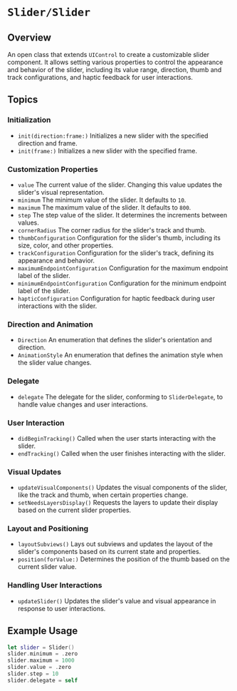 # ``Slider/Slider``

## Overview

An open class that extends `UIControl` to create a customizable slider component. It allows setting various properties to control the appearance and behavior of the slider, including its value range, direction, thumb and track configurations, and haptic feedback for user interactions.

## Topics

### Initialization

- ``init(direction:frame:)``
  Initializes a new slider with the specified direction and frame.
- ``init(frame:)``
  Initializes a new slider with the specified frame.

### Customization Properties

- ``value``
  The current value of the slider. Changing this value updates the slider's visual representation.
- ``minimum``
  The minimum value of the slider. It defaults to `10`.
- ``maximum``
  The maximum value of the slider. It defaults to `800`.
- ``step``
  The step value of the slider. It determines the increments between values.
- ``cornerRadius``
  The corner radius for the slider's track and thumb.
- ``thumbConfiguration``
  Configuration for the slider's thumb, including its size, color, and other properties.
- ``trackConfiguration``
  Configuration for the slider's track, defining its appearance and behavior.
- ``maximumEndpointConfiguration``
  Configuration for the maximum endpoint label of the slider.
- ``minimumEndpointConfiguration``
  Configuration for the minimum endpoint label of the slider.
- ``hapticConfiguration``
  Configuration for haptic feedback during user interactions with the slider.

### Direction and Animation

- ``Direction``
  An enumeration that defines the slider's orientation and direction.
- ``AnimationStyle``
  An enumeration that defines the animation style when the slider value changes.

### Delegate

- ``delegate``
  The delegate for the slider, conforming to `SliderDelegate`, to handle value changes and user interactions.

### User Interaction

- ``didBeginTracking()``
  Called when the user starts interacting with the slider.
- ``endTracking()``
  Called when the user finishes interacting with the slider.

### Visual Updates

- ``updateVisualComponents()``
  Updates the visual components of the slider, like the track and thumb, when certain properties change.
- ``setNeedsLayersDisplay()``
  Requests the layers to update their display based on the current slider properties.

### Layout and Positioning

- ``layoutSubviews()``
  Lays out subviews and updates the layout of the slider's components based on its current state and properties.
- ``position(forValue:)``
  Determines the position of the thumb based on the current slider value.

### Handling User Interactions

- ``updateSlider()``
  Updates the slider's value and visual appearance in response to user interactions.

## Example Usage

```swift
let slider = Slider()
slider.minimum = .zero
slider.maximum = 1000
slider.value = .zero
slider.step = 10
slider.delegate = self
```
